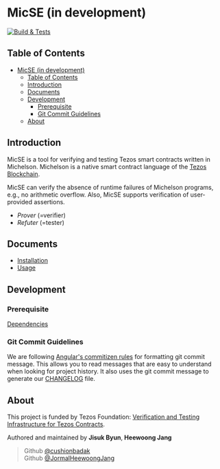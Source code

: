 # MicSE (in development)

[![Build & Tests](https://github.com/kupl/MicSE/actions/workflows/build_and_tests.yml/badge.svg)](https://github.com/kupl/MicSE/actions/workflows/build_and_tests.yml)

## Table of Contents

- [MicSE (in development)](#micse-in-development)
  - [Table of Contents](#table-of-contents)
  - [Introduction](#introduction)
  - [Documents](#documents)
  - [Development](#development)
    - [Prerequisite](#prerequisite)
    - [Git Commit Guidelines](#git-commit-guidelines)
  - [About](#about)

## Introduction

MicSE is a tool for verifying and testing Tezos smart contracts written in Michelson. Michelson is a native smart contract language of the [Tezos Blockchain](https://tezos.foundation).

MicSE can verify the absence of runtime failures of Michelson programs, e.g., no arithmetic overflow. Also, MicSE supports verification of user-provided assertions.

- *Prover* (=verifier)
- *Refuter* (=tester)

## Documents

- [Installation](./doc/INSTALLATION.md)
- [Usage](./doc/USAGE.md)

## Development

### Prerequisite

[Dependencies](https://github.com/kupl/MicSE/blob/tdd/doc/INSTALLATION.md#setup-dependencies)

### Git Commit Guidelines

We are following [Angular's commitizen rules](https://github.com/angular/angular.js/blob/master/DEVELOPERS.md#-git-commit-guidelines) for formatting git commit message. This allows you to read messages that are easy to understand when looking for project history. It also uses the git commit message to generate our [CHANGELOG](/CHANGELOG.md) file.

## About

This project is funded by Tezos Foundation: [Verification and Testing Infrastructure for Tezos Contracts](https://tezos.foundation/fourth-cohort-grants/).

Authored and maintained by **Jisuk Byun**, **Heewoong Jang**

> Github [@cushionbadak](https://github.com/cushionbadak)  
> Github [@JormalHeewoongJang](https://github.com/jormal)
